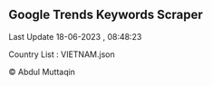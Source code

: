 

## Google Trends Keywords Scraper 
 
Last Update 18-06-2023 , 08:48:23

Country List :
VIETNAM.json



© Abdul Muttaqin 
